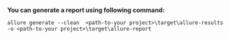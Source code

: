 **You can generate a report using following command:**
```
allure generate --clean  <path-to-your project>\target\allure-results -o <path-to-your project>\target\allure-report
```